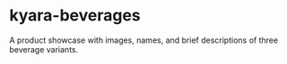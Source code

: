 # kyara-beverages
A product showcase with images, names, and brief descriptions of three beverage variants.
